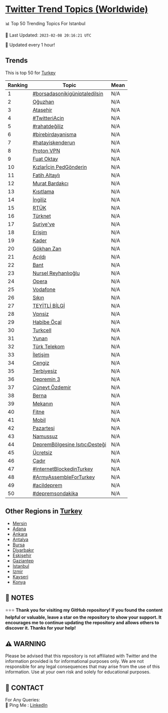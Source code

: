 [Twitter Trend Topics (Worldwide)](https://github.com/ErcinDedeoglu/Twitter-Trend-Topics)
==========


📊 Top 50 Trending Topics For Istanbul

📆 Last Updated: `2023-02-08 20:16:21 UTC`

🔧 Updated every 1 hour!


## Trends

This is top 50 for [Turkey](</Turkey>)

| Ranking | Topic | Mean |
| ------- | ------------ | ------------ |
| 1 | [#borsadasonikigüniptaledilsin](http://twitter.com/search?q=%23borsadasonikig%c3%bcniptaledilsin) | N/A |
| 2 | [Oğuzhan](http://twitter.com/search?q=O%c4%9fuzhan) | N/A |
| 3 | [Ataşehir](http://twitter.com/search?q=Ata%c5%9fehir) | N/A |
| 4 | [#TwitteriAcin](http://twitter.com/search?q=%23TwitteriAcin) | N/A |
| 5 | [#rahatdeğiliz](http://twitter.com/search?q=%23rahatde%c4%9filiz) | N/A |
| 6 | [#birebirdayanisma](http://twitter.com/search?q=%23birebirdayanisma) | N/A |
| 7 | [#hatayiskenderun](http://twitter.com/search?q=%23hatayiskenderun) | N/A |
| 8 | [Proton VPN](http://twitter.com/search?q=Proton+VPN) | N/A |
| 9 | [Fuat Oktay](http://twitter.com/search?q=Fuat+Oktay) | N/A |
| 10 | [Kızlarİçin PedGönderin](http://twitter.com/search?q=K%c4%b1zlar%c4%b0%c3%a7in+PedG%c3%b6nderin) | N/A |
| 11 | [Fatih Altaylı](http://twitter.com/search?q=Fatih+Altayl%c4%b1) | N/A |
| 12 | [Murat Bardakçı](http://twitter.com/search?q=Murat+Bardak%c3%a7%c4%b1) | N/A |
| 13 | [Kısıtlama](http://twitter.com/search?q=K%c4%b1s%c4%b1tlama) | N/A |
| 14 | [İngiliz](http://twitter.com/search?q=%c4%b0ngiliz) | N/A |
| 15 | [RTÜK](http://twitter.com/search?q=RT%c3%9cK) | N/A |
| 16 | [Türknet](http://twitter.com/search?q=T%c3%bcrknet) | N/A |
| 17 | [Suriye'ye](http://twitter.com/search?q=Suriye%27ye) | N/A |
| 18 | [Erişim](http://twitter.com/search?q=Eri%c5%9fim) | N/A |
| 19 | [Kader](http://twitter.com/search?q=Kader) | N/A |
| 20 | [Gökhan Zan](http://twitter.com/search?q=G%c3%b6khan+Zan) | N/A |
| 21 | [Açıldı](http://twitter.com/search?q=A%c3%a7%c4%b1ld%c4%b1) | N/A |
| 22 | [Bant](http://twitter.com/search?q=Bant) | N/A |
| 23 | [Nursel Reyhanlıoğlu](http://twitter.com/search?q=Nursel+Reyhanl%c4%b1o%c4%9flu) | N/A |
| 24 | [Opera](http://twitter.com/search?q=Opera) | N/A |
| 25 | [Vodafone](http://twitter.com/search?q=Vodafone) | N/A |
| 26 | [Sıkın](http://twitter.com/search?q=S%c4%b1k%c4%b1n) | N/A |
| 27 | [TEYİTLİ BİLGİ](http://twitter.com/search?q=TEY%c4%b0TL%c4%b0+B%c4%b0LG%c4%b0) | N/A |
| 28 | [Vpnsiz](http://twitter.com/search?q=Vpnsiz) | N/A |
| 29 | [Habibe Öçal](http://twitter.com/search?q=Habibe+%c3%96%c3%a7al) | N/A |
| 30 | [Turkcell](http://twitter.com/search?q=Turkcell) | N/A |
| 31 | [Yunan](http://twitter.com/search?q=Yunan) | N/A |
| 32 | [Türk Telekom](http://twitter.com/search?q=T%c3%bcrk+Telekom) | N/A |
| 33 | [İletişim](http://twitter.com/search?q=%c4%b0leti%c5%9fim) | N/A |
| 34 | [Cengiz](http://twitter.com/search?q=Cengiz) | N/A |
| 35 | [Terbiyesiz](http://twitter.com/search?q=Terbiyesiz) | N/A |
| 36 | [Depremin 3](http://twitter.com/search?q=Depremin+3) | N/A |
| 37 | [Cüneyt Özdemir](http://twitter.com/search?q=C%c3%bcneyt+%c3%96zdemir) | N/A |
| 38 | [Berna](http://twitter.com/search?q=Berna) | N/A |
| 39 | [Mekanın](http://twitter.com/search?q=Mekan%c4%b1n) | N/A |
| 40 | [Fitne](http://twitter.com/search?q=Fitne) | N/A |
| 41 | [Mobil](http://twitter.com/search?q=Mobil) | N/A |
| 42 | [Pazartesi](http://twitter.com/search?q=Pazartesi) | N/A |
| 43 | [Namussuz](http://twitter.com/search?q=Namussuz) | N/A |
| 44 | [DepremBölgesine IsıtıcıDesteği](http://twitter.com/search?q=DepremB%c3%b6lgesine+Is%c4%b1t%c4%b1c%c4%b1Deste%c4%9fi) | N/A |
| 45 | [Ücretsiz](http://twitter.com/search?q=%c3%9ccretsiz) | N/A |
| 46 | [Çadır](http://twitter.com/search?q=%c3%87ad%c4%b1r) | N/A |
| 47 | [#internetBlockedinTurkey](http://twitter.com/search?q=%23internetBlockedinTurkey) | N/A |
| 48 | [#ArmyAssembleForTurkey](http://twitter.com/search?q=%23ArmyAssembleForTurkey) | N/A |
| 49 | [#acildeprem](http://twitter.com/search?q=%23acildeprem) | N/A |
| 50 | [#depremsondakika](http://twitter.com/search?q=%23depremsondakika) | N/A |



## Other Regions in [Turkey](</Turkey>)

* [Mersin](</Turkey/Mersin.md>)
* [Adana](</Turkey/Adana.md>)
* [Ankara](</Turkey/Ankara.md>)
* [Antalya](</Turkey/Antalya.md>)
* [Bursa](</Turkey/Bursa.md>)
* [Diyarbakır](</Turkey/Diyarbakır.md>)
* [Eskişehir](</Turkey/Eskişehir.md>)
* [Gaziantep](</Turkey/Gaziantep.md>)
* [Istanbul](</Turkey/Istanbul.md>)
* [Izmir](</Turkey/Izmir.md>)
* [Kayseri](</Turkey/Kayseri.md>)
* [Konya](</Turkey/Konya.md>)



## 📝 NOTES

⭐⭐⭐ **Thank you for visiting my GitHub repository! If you found the content helpful or valuable, leave a star on the repository to show your support. It encourages me to continue updating the repository and allows others to discover it. Thanks for your help!**


## ⚠️ WARNING

Please be advised that this repository is not affiliated with Twitter and the information provided is for informational purposes only. We are not responsible for any legal consequences that may arise from the use of this information. Use at your own risk and solely for educational purposes.


## 📨 CONTACT

 For Any Queries:  
            🏓 Ping Me : [LinkedIn](https://www.linkedin.com/in/ercindedeoglu/)
